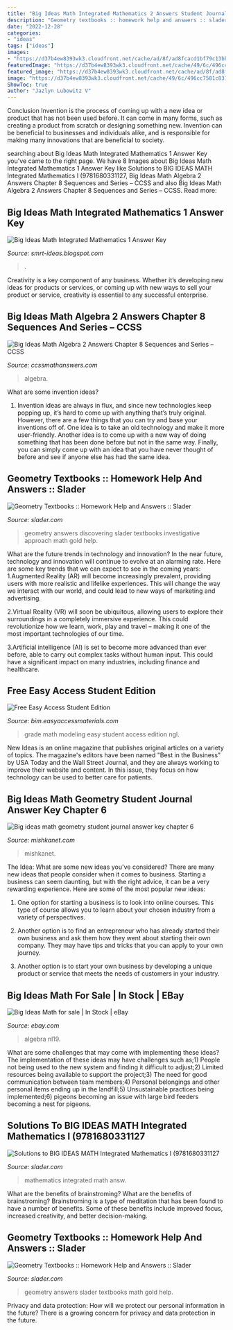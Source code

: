 ```yaml
---
title: "Big Ideas Math Integrated Mathematics 2 Answers Student Journal : Geometry Textbooks :: Homework Help And Answers :: Slader"
description: "Geometry textbooks :: homework help and answers :: slader"
date: "2022-12-28"
categories:
- "ideas"
tags: ["ideas"]
images:
- "https://d37b4ew8393wk3.cloudfront.net/cache/ad/8f/ad8fcacd1bf79c13bbaa06f72488acbe.jpg"
featuredImage: "https://d37b4ew8393wk3.cloudfront.net/cache/49/6c/496cc7581c831fc42652d9814cadf1a5.jpg"
featured_image: "https://d37b4ew8393wk3.cloudfront.net/cache/ad/8f/ad8fcacd1bf79c13bbaa06f72488acbe.jpg"
image: "https://d37b4ew8393wk3.cloudfront.net/cache/49/6c/496cc7581c831fc42652d9814cadf1a5.jpg"
ShowToc: true
author: "Jazlyn Lubowitz V"
---
```



Conclusion
Invention is the process of coming up with a new idea or product that has not been used before. It can come in many forms, such as creating a product from scratch or designing something new. Invention can be beneficial to businesses and individuals alike, and is responsible for making many innovations that are beneficial to society.

	

		
searching about Big Ideas Math Integrated Mathematics 1 Answer Key you've came to the right page. We have 8 Images about Big Ideas Math Integrated Mathematics 1 Answer Key like Solutions to BIG IDEAS MATH Integrated Mathematics I (9781680331127, Big Ideas Math Algebra 2 Answers Chapter 8 Sequences and Series – CCSS and also Big Ideas Math Algebra 2 Answers Chapter 8 Sequences and Series – CCSS. Read more:
		
    
## Big Ideas Math Integrated Mathematics 1 Answer Key

<img loading=lazy src="https://d2nchlq0f2u6vy.cloudfront.net/16/05/03/59b323be50534145bf53cdad28227365/122f68fbb45e070e5592efae7ea01d4b/lateximg_large.png" onerror="this.onerror=null;this.src='https://tse4.mm.bing.net/th?id=OIP.svUkzBNIuqz5fm6nkG47QwHaBP&amp;pid=15.1';" alt="Big Ideas Math Integrated Mathematics 1 Answer Key">

_Source: smrt-ideas.blogspot.com_

>. 

	

Creativity is a key component of any business. Whether it’s developing new ideas for products or services, or coming up with new ways to sell your product or service, creativity is essential to any successful enterprise.

    
## Big Ideas Math Algebra 2 Answers Chapter 8 Sequences And Series – CCSS

<img loading=lazy src="https://ccssmathanswers.com/wp-content/uploads/2021/02/Big-Ideas-Math-Answer-Key-Algebra-2-Chapter-8-Sequences-and-Series-8.4-a-11.png" onerror="this.onerror=null;this.src='https://tse1.mm.bing.net/th?id=OIP.jhgjCtIqEEQOVVNnRvhxwQHaC_&amp;pid=15.1';" alt="Big Ideas Math Algebra 2 Answers Chapter 8 Sequences and Series – CCSS">

_Source: ccssmathanswers.com_

>algebra. 

	

What are some invention ideas?
1. Invention ideas are always in flux, and since new technologies keep popping up, it’s hard to come up with anything that’s truly original. However, there are a few things that you can try and base your inventions off of. One idea is to take an old technology and make it more user-friendly. Another idea is to come up with a new way of doing something that has been done before but not in the same way. Finally, you can simply come up with an idea that you have never thought of before and see if anyone else has had the same idea.

    
## Geometry Textbooks :: Homework Help And Answers :: Slader

<img loading=lazy src="https://d37b4ew8393wk3.cloudfront.net/cache/ad/8f/ad8fcacd1bf79c13bbaa06f72488acbe.jpg" onerror="this.onerror=null;this.src='https://tse2.mm.bing.net/th?id=OIP.Jrwnem_b9eEOhZ9bwvEKmgAAAA&amp;pid=15.1';" alt="Geometry Textbooks :: Homework Help and Answers :: Slader">

_Source: slader.com_

>geometry answers discovering slader textbooks investigative approach math gold help. 

	

What are the future trends in technology and innovation?
In the near future, technology and innovation will continue to evolve at an alarming rate. Here are some key trends that we can expect to see in the coming years:
1.Augmented Reality (AR) will become increasingly prevalent, providing users with more realistic and lifelike experiences. This will change the way we interact with our world, and could lead to new ways of marketing and advertising.

2.Virtual Reality (VR) will soon be ubiquitous, allowing users to explore their surroundings in a completely immersive experience. This could revolutionize how we learn, work, play and travel – making it one of the most important technologies of our time.

3.Artificial intelligence (AI) is set to become more advanced than ever before, able to carry out complex tasks without human input. This could have a significant impact on many industries, including finance and healthcare.

    
## Free Easy Access Student Edition

<img loading=lazy src="https://www.bigideasmath.com/uploads/images/book_covers/mrl2019/mrl_g8_blue.jpg" onerror="this.onerror=null;this.src='https://tse1.mm.bing.net/th?id=OIP.KKflZ7SyliOTt-Dm7JhfOAAAAA&amp;pid=15.1';" alt="Free Easy Access Student Edition">

_Source: bim.easyaccessmaterials.com_

>grade math modeling easy student access edition ngl. 

	

New Ideas is an online magazine that publishes original articles on a variety of topics. The magazine's editors have been named "Best in the Business" by USA Today and the Wall Street Journal, and they are always working to improve their website and content. In this issue, they focus on how technology can be used to better care for patients.

    
## Big Ideas Math Geometry Student Journal Answer Key Chapter 6

<img loading=lazy src="https://mishkanet.com/img/476611.jpg" onerror="this.onerror=null;this.src='https://tse1.mm.bing.net/th?id=OIP.kjmuujn3QREsFojRowLtjAAAAA&amp;pid=15.1';" alt="Big ideas math geometry student journal answer key chapter 6">

_Source: mishkanet.com_

>mishkanet. 

	

The Idea: What are some new ideas you've considered?
There are many new ideas that people consider when it comes to business. Starting a business can seem daunting, but with the right advice, it can be a very rewarding experience. Here are some of the most popular new ideas:
1. One option for starting a business is to look into online courses. This type of course allows you to learn about your chosen industry from a variety of perspectives.

2. Another option is to find an entrepreneur who has already started their own business and ask them how they went about starting their own company. They may have tips and tricks that you can apply to your own journey.

3. Another option is to start your own business by developing a unique product or service that meets the needs of customers in your industry.

    
## Big Ideas Math For Sale | In Stock | EBay

<img loading=lazy src="https://i.ebayimg.com/thumbs/images/g/zIMAAOSwmZJfb3eS/s-l225.jpg" onerror="this.onerror=null;this.src='https://tse4.mm.bing.net/th?id=OIP.0_1aa6T-UP61mwVKW_AM9wAAAA&amp;pid=15.1';" alt="Big Ideas Math for sale | In Stock | eBay">

_Source: ebay.com_

>algebra nl19. 

	

What are some challenges that may come with implementing these ideas?
The implementation of these ideas may have challenges such as;1) People not being used to the new system and finding it difficult to adjust;2) Limited resources being available to support the project;3) The need for good communication between team members;4) Personal belongings and other personal items ending up in the landfill;5) Unsustainable practices being implemented;6) pigeons becoming an issue with large bird feeders becoming a nest for pigeons.

    
## Solutions To BIG IDEAS MATH Integrated Mathematics I (9781680331127

<img loading=lazy src="https://d2nchlq0f2u6vy.cloudfront.net/18/10/14/f9965f759f1d1993a581367093a78d6c/456dabfd3f9ff4e5d433ba97d4acdfff/lateximg_large.png" onerror="this.onerror=null;this.src='https://tse1.mm.bing.net/th?id=OIP.fvfzewfCtrS3UUT8Hc6oRAHaEH&amp;pid=15.1';" alt="Solutions to BIG IDEAS MATH Integrated Mathematics I (9781680331127">

_Source: slader.com_

>mathematics integrated math answ. 

	

What are the benefits of brainstroming?
What are the benefits of brainstroming? Brainstroming is a type of meditation that has been found to have a number of benefits. Some of these benefits include improved focus, increased creativity, and better decision-making.

    
## Geometry Textbooks :: Homework Help And Answers :: Slader

<img loading=lazy src="https://d37b4ew8393wk3.cloudfront.net/cache/49/6c/496cc7581c831fc42652d9814cadf1a5.jpg" onerror="this.onerror=null;this.src='https://tse4.mm.bing.net/th?id=OIP.EdOTM_vBoaD3dE4Ua2Mc3wAAAA&amp;pid=15.1';" alt="Geometry Textbooks :: Homework Help and Answers :: Slader">

_Source: slader.com_

>geometry answers slader textbooks math gold help. 

	

Privacy and data protection: How will we protect our personal information in the future?
There is a growing concern for privacy and data protection in the future.

